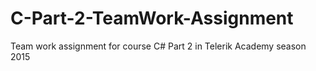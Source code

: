 # C-Part-2-TeamWork-Assignment
Team work assignment for course C# Part 2 in Telerik Academy season 2015
